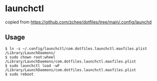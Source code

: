 # launchctl

copied from https://github.com/zchee/dotfiles/tree/main/.config/launchd 

## Usage

```console
$ ln -s ~/.config/launchctl/com.dotfiles.launchctl.maxfiles.plist /Library/LaunchDaemons/
$ sudo chown root:wheel /Library/LaunchDaemons/com.dotfiles.launchctl.maxfiles.plist
$ sudo launchctl load -wF /Library/LaunchDaemons/com.dotfiles.launchctl.maxfiles.plist
$ sudo reboot
```
